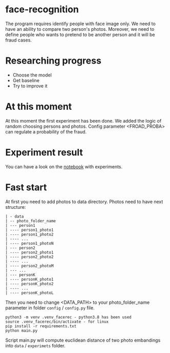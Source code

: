 # face-recognition
The program requires identify people with face image only. We need to have an ability to compare two person's photos. Moreover, we need to define people who wants to pretend to be another person and it will be fraud cases.

# Researching progress
- Choose the model 
- Get baseline 
- Try to improve it

# At this moment 
At this moment the first experiment has been done. We added the logic of random choosing persons and photos. Config parameter <FROAD_PROBA> can regulate a probability of the fraud.

# Experiment result
You can have a look on the [notebook](https://github.com/smeyanoff/face-recognition/blob/main/data/experiments/experiments_results.ipynb) with experiments.

# Fast start
At first you need to add photos to data directory. Photos need to have next structure:
```
| - data
| -- photo_folder_name
| --- person1
| ---- person1_photo1
| ---- person1_photo2
| ---- ...
| ---- person1_photoN
| --- person2
| ---- person2_photo1
| ---- person2_photo2
| ---- ...
| ---- person2_photoM
| --- ...
| --- personK
| ---- personK_photo1
| ---- personK_photo2
| ---- ...
| ---- personK_photoL
```
Then you need to change <DATA_PATH> to your photo_folder_name parameter in folder `config` / `config.py` file. 
```
python3 -m venv .venv_facerec - python3.8 has been used
source .venv_facerec/bin/activate - for linux
pip install -r requirements.txt
python main.py
 ```
 Script main.py will compute euclidean distance of two photo embandings into `data` / `experimets` folder.
